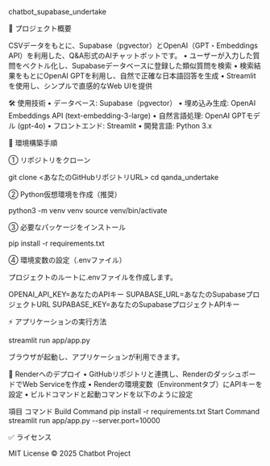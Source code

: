 chatbot_supabase_undertake

📌 プロジェクト概要

CSVデータをもとに、Supabase（pgvector）とOpenAI（GPT・Embeddings API）を利用した、Q&A形式のAIチャットボットです。
	•	ユーザーが入力した質問をベクトル化し、Supabaseデータベースに登録した類似質問を検索
	•	検索結果をもとにOpenAI GPTを利用し、自然で正確な日本語回答を生成
	•	Streamlitを使用し、シンプルで直感的なWeb UIを提供

🛠 使用技術
	•	データベース: Supabase（pgvector）
	•	埋め込み生成: OpenAI Embeddings API (text-embedding-3-large)
	•	自然言語処理: OpenAI GPTモデル (gpt-4o)
	•	フロントエンド: Streamlit
	•	開発言語: Python 3.x

🌱 環境構築手順

① リポジトリをクローン

git clone <あなたのGitHubリポジトリURL>
cd qanda_undertake

② Python仮想環境を作成（推奨）

python3 -m venv venv
source venv/bin/activate

③ 必要なパッケージをインストール

pip install -r requirements.txt

④ 環境変数の設定（.envファイル）

プロジェクトのルートに.envファイルを作成します。

OPENAI_API_KEY=あなたのAPIキー
SUPABASE_URL=あなたのSupabaseプロジェクトURL
SUPABASE_KEY=あなたのSupabaseプロジェクトAPIキー

⚡️ アプリケーションの実行方法

streamlit run app/app.py

ブラウザが起動し、アプリケーションが利用できます。

🚀 Renderへのデプロイ
	•	GitHubリポジトリと連携し、RenderのダッシュボードでWeb Serviceを作成
	•	Renderの環境変数（Environmentタブ）にAPIキーを設定
	•	ビルドコマンドと起動コマンドを以下のように設定

項目	コマンド
Build Command	pip install -r requirements.txt
Start Command	streamlit run app/app.py --server.port=10000

✅ ライセンス

MIT License
© 2025 Chatbot Project